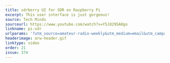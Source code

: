 ```yaml
---
title: sdrberry UI for SDR on Raspberry Pi
excerpt: This user interface is just gorgeous!
source: Tech Minds
sourceurl: https://www.youtube.com/watch?v=Y5Jd29SA8go
linkname: pi-sdr
urlparams: '?utm_source=amateur-radio-weekly&utm_medium=email&utm_campaign=newsletter'
headerimage: arw-header.gif
linktype: video
order: 21
issue: 374
---
```

